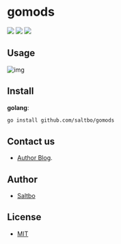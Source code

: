 # gomods

[![](https://github.com/saltbo/gomods/workflows/build/badge.svg)](https://github.com/saltbo/gomods/actions?query=workflow%3Abuild)
[![](https://api.codacy.com/project/badge/Grade/88817db9b3b04c0293c9d001d574a5ef)](https://app.codacy.com/manual/saltbo/gomods?utm_source=github.com&utm_medium=referral&utm_content=saltbo/gomods&utm_campaign=Badge_Grade_Dashboard)
[![](https://img.shields.io/github/license/saltbo/gomods.svg)](https://github.com/saltbo/gomods/blob/master/LICENSE)

## Usage

![img](/gif.demo)

## Install

**golang**:

```bash
go install github.com/saltbo/gomods
```

## Contact us
- [Author Blog](https://saltbo.cn).

## Author
- [Saltbo](https://github.com/saltbo)

## License
- [MIT](https://github.com/saltbo/gomods/blob/master/LICENSE)
